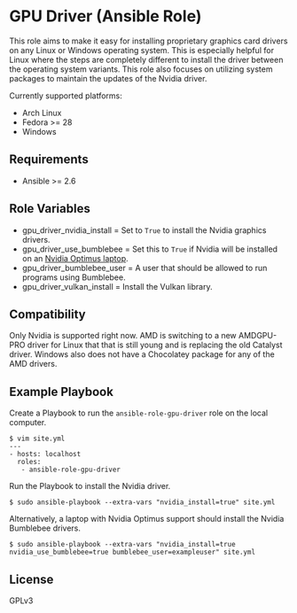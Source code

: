 # GPU Driver (Ansible Role)

This role aims to make it easy for installing proprietary graphics card drivers on any Linux or Windows operating system. This is especially helpful for Linux where the steps are completely different to install the driver between the operating system variants. This role also focuses on utilizing system packages to maintain the updates of the Nvidia driver.

Currently supported platforms:

* Arch Linux
* Fedora >= 28
* Windows

## Requirements

* Ansible >= 2.6

## Role Variables

* gpu_driver_nvidia_install = Set to `True` to install the Nvidia graphics drivers.
* gpu_driver_use_bumblebee = Set this to `True` if Nvidia will be installed on an [Nvidia Optimus laptop](https://www.geforce.com/hardware/technology/optimus/supported-gpus).
* gpu_driver_bumblebee_user = A user that should be allowed to run programs using Bumblebee.
* gpu_driver_vulkan_install = Install the Vulkan library.

## Compatibility

Only Nvidia is supported right now. AMD is switching to a new AMDGPU-PRO driver for Linux that that is still young and is replacing the old Catalyst driver. Windows also does not have a Chocolatey package for any of the AMD drivers.

## Example Playbook

Create a Playbook to run the `ansible-role-gpu-driver` role on the local computer.

```
$ vim site.yml
---
- hosts: localhost
  roles:
   - ansible-role-gpu-driver
```

Run the Playbook to install the Nvidia driver.

```
$ sudo ansible-playbook --extra-vars "nvidia_install=true" site.yml
```

Alternatively, a laptop with Nvidia Optimus support should install the Nvidia Bumblebee drivers.

```
$ sudo ansible-playbook --extra-vars "nvidia_install=true nvidia_use_bumblebee=true bumblebee_user=exampleuser" site.yml
```

## License

GPLv3
